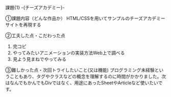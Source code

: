 課題{1} -{チーズアカデミー}-

①課題内容（どんな作品か）
HTML/CSSを用いてサンプルのチーズアカデミーサイトを再現する

②工夫した点・こだわった点
1. 完コピ
2. やってみたいアニメーションの実装方法Web上で調べる
3. 見よう見まねでやってみる

③難しかった点・次回トライしたいこと(又は機能)
プログラミング未経験ということもあり、タグやクラスなどの概念を理解するのに時間がかかりました。次はなんでもかんでもDivではなく、用途にあったSheetやArticleなど使いたいです。